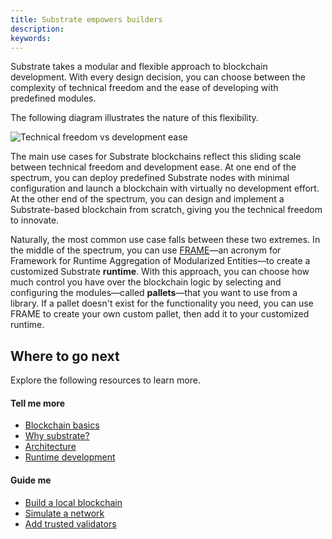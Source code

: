 ```yaml
---
title: Substrate empowers builders
description:
keywords:
---
```


Substrate takes a modular and flexible approach to blockchain development.
With every design decision, you can choose between the complexity of technical freedom and the ease of developing with predefined modules.

The following diagram illustrates the nature of this flexibility.

![Technical freedom vs development ease](/media/images/docs/main-docs/technical-freedom.png)

The main use cases for Substrate blockchains reflect this sliding scale between technical freedom and development ease.
At one end of the spectrum, you can deploy predefined Substrate nodes with minimal configuration and launch a blockchain with virtually no development effort.
At the other end of the spectrum, you can design and implement a Substrate-based blockchain from scratch, giving you the technical freedom to innovate.

Naturally, the most common use case falls between these two extremes.
In the middle of the spectrum, you can use [FRAME](/reference/glossary/#frame)—an acronym for Framework for Runtime Aggregation of Modularized Entities—to create a customized Substrate **runtime**. 
With this approach, you can choose how much control you have over the blockchain logic by selecting and configuring the modules—called **pallets**—that you want to use from a library.
If a pallet doesn't exist for the functionality you need, you can use FRAME to create your own custom pallet, then add it to your customized runtime.

## Where to go next

Explore the following resources to learn more.

#### Tell me more

* [Blockchain basics](/main-docs/fundamentals/blockchain-basics/)
* [Why substrate?](/main-docs/fundamentals/why-substrate)
* [Architecture](/main-docs/fundamentals/architecture/)
* [Runtime development](/main-docs/fundamentals/runtime-intro/)

#### Guide me

* [Build a local blockchain](/tutorials/get-started/build-local-blockchain/)
* [Simulate a network](/tutorials/get-started/simulate-network/)
* [Add trusted validators](/tutorials/get-started/trusted-network/)

<!--
#### Show me (related video content)

* 

#### Teach me (related how to content)

* 
-->